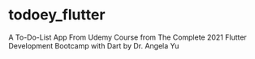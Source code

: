 # todoey_flutter

A To-Do-List App From Udemy Course from The Complete 2021 Flutter Development Bootcamp with Dart by Dr. Angela Yu


